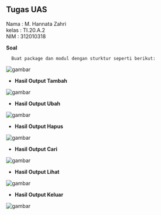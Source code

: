 ## Tugas UAS
Nama  : M. Hannata Zahri <br>
kelas : TI.20.A.2 <br>
NIM   : 312010318 <br>

**Soal**

      Buat package dan modul dengan sturktur seperti berikut:


![gambar](/gambar/Soal_UAS.PNG)<br>

* **Hasil Output Tambah**

![gambar](/gambar/Opsi_tambah.jpg)<br>

* **Hasil Output Ubah**

![gambar](/gambar/Opsi_ubah.jpg)<br>

* **Hasil Output Hapus**

![gambar](/gambar/Opsi_hapus.jpg)<br>

* **Hasil Output Cari**

![gambar](/gambar/Opsi_cari.jpg)<br>

* **Hasil Output Lihat**

![gambar](/gambar/Opsi_lihat.jpg)<br>

* **Hasil Output Keluar**

![gambar](/gambar/Opsi_keluar.jpg)<br>